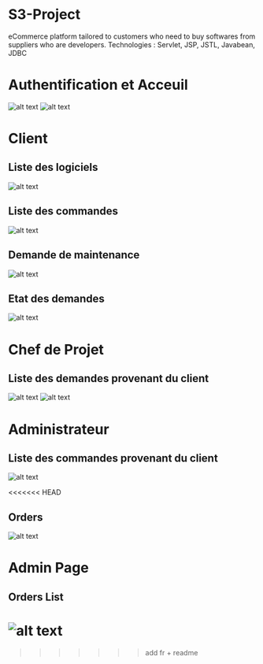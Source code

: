 # S3-Project
eCommerce platform tailored to customers who need to buy softwares from suppliers who are developers.  Technologies : Servlet, JSP, JSTL, Javabean, JDBC 

# Authentification et Acceuil
![alt text](WebContent/images1/ase5.PNG)
![alt text](WebContent/images1/acceuil.PNG)

# Client

## Liste des logiciels
![alt text](WebContent/images1/ase1.PNG)

## Liste des commandes
![alt text](WebContent/images1/ase2.PNG)

## Demande de maintenance
![alt text](WebContent/images1/ase3.PNG)

## Etat des demandes
![alt text](WebContent/images1/ase4.PNG)

# Chef de Projet

## Liste des demandes provenant du client
![alt text](WebContent/images1/ase6.PNG)
![alt text](WebContent/images1/ase7.PNG)


# Administrateur
## Liste des commandes provenant du client
![alt text](WebContent/images1/ase4.PNG)

<<<<<<< HEAD
## Orders
![alt text](WebContent/images1/commande.PNG)

# Admin Page

## Orders List
![alt text](WebContent/images1/admin.PNG)
=======
>>>>>>> add fr + readme
